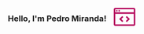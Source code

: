 <div style="width: 100%; height: 100%; display: flex; flex-direction: column; align-items: center;">
  <div style="display: flex; gap: 12px;">
    <h3 color="#B70F60">Hello, I'm Pedro Miranda!</h3>
    <svg width="50" height="50" viewBox="0 0 50 50" fill="#B70F60" xmlns="http://www.w3.org/2000/svg">
      <path d="M31.5156 29.6875L27.4687 33.7344L29.6875 35.9375L35.9375 29.6875L29.6875 23.4375L27.4687 25.6406L31.5156 29.6875ZM18.4844 29.6875L22.5313 25.6406L20.3125 23.4375L14.0625 29.6875L20.3125 35.9375L22.5313         33.7344L18.4844 29.6875Z" fill="#B70F60"/>
      <path d="M14.0625 14.0625C14.9254 14.0625 15.625 13.3629 15.625 12.5C15.625 11.6371 14.9254 10.9375 14.0625 10.9375C13.1996 10.9375 12.5 11.6371 12.5 12.5C12.5 13.3629 13.1996 14.0625 14.0625 14.0625Z"         fill="#B70F60"/>
      <path d="M9.375 14.0625C10.2379 14.0625 10.9375 13.3629 10.9375 12.5C10.9375 11.6371 10.2379 10.9375 9.375 10.9375C8.51206 10.9375 7.8125 11.6371 7.8125 12.5C7.8125 13.3629 8.51206 14.0625 9.375 14.0625Z" fill="#B70F60"/>
      <path d="M43.75 6.25H6.25C4.52656 6.25 3.125 7.65313 3.125 9.375V40.625C3.125 42.3484 4.52656 43.75 6.25 43.75H43.75C45.4734 43.75 46.875 42.3484 46.875 40.625V9.375C46.875 7.65313 45.4734 6.25 43.75 6.25ZM43.75 9.375V15.625H6.25V9.375H43.75ZM6.25 40.625V18.75H43.75V40.625H6.25Z" fill="#B70F60"/>
    </svg>
  </div>
</div>
